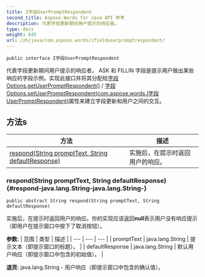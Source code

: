 ```yaml
---
title: I字段UserPromptRespondent
second_title: Aspose.Words for Java API 参考
description: 代表字段更新期间用户提示的响应者。
type: docs
weight: 645
url: /zh/java/com.aspose.words/ifielduserpromptrespondent/
---
```

```
public interface I字段UserPromptRespondent
```

代表字段更新期间用户提示的响应者。 ASK 和 FILLIN 字段是提示用户做出某些响应的字段示例。实现此接口并将其分配给[字段Options.getUserPromptRespondent()](../../com.aspose.words/fieldoptions\#getUserPromptRespondent--) / [字段Options.setUserPromptRespondent(com.aspose.words.I字段UserPromptRespondent)](../../com.aspose.words/fieldoptions\#setUserPromptRespondent-com.aspose.words.I字段UserPromptRespondent-)属性来建立字段更新和用户之间的交互。
## 方法s

| 方法 | 描述 |
| --- | --- |
| [respond(String promptText, String defaultResponse)](#respond-java.lang.String-java.lang.String-) | 实施后，在提示时返回用户的响应。 |
### respond(String promptText, String defaultResponse) {#respond-java.lang.String-java.lang.String-}
```
public abstract String respond(String promptText, String defaultResponse)
```


实施后，在提示时返回用户的响应。你的实现应该返回**null**表示用户没有响应提示（即用户在提示窗口中按下了取消按钮）。

**参数:**
| 范围 | 类型 | 描述 |
| --- | --- | --- |
| promptText | java.lang.String | 提示文本（即提示窗口的标题）。 |
| defaultResponse | java.lang.String | 默认用户响应（即提示窗口中包含的初始值）。 |

**退货:**
java.lang.String - 用户响应（即提示窗口中包含的确认值）。